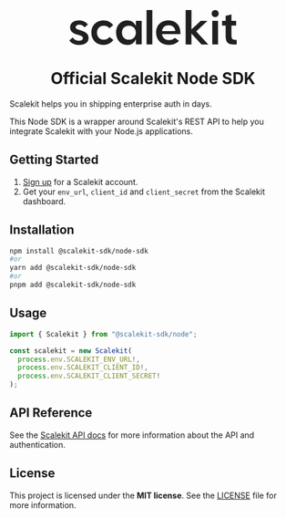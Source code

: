 <p align="center">
  <a href="https://scalekit.com" target="_blank" rel="noopener noreferrer">
    <picture>
      <img src="data:image/svg+xml,%3csvg%20width='78'%20height='17'%20viewBox='0%200%2078%2017'%20fill='none'%20xmlns='http://www.w3.org/2000/svg'%3e%3cpath%20d='M5.51283%209.57909C4.15822%209.14596%202.93087%208.93145%202.93087%208.06518C2.93087%207.07103%203.94067%206.79053%204.80269%206.83178C5.66471%206.85241%206.63345%207.28554%207.06036%208.10643L8.63252%206.7864C7.92238%205.553%206.22297%204.83936%204.43735%204.83936C2.15505%204.85998%200.348913%205.98614%200.348913%208.08168C0.348913%2010.3092%202.24125%2010.9775%203.87499%2011.5179C5.16802%2011.9304%206.32559%2012.2109%206.32559%2013.073C6.32559%2013.9352%205.50872%2014.3271%204.28137%2014.2858C3.16074%2014.2198%202.0237%2013.6588%201.61321%2012.7307L0%2014.1373C0.775818%2015.412%202.51628%2016.2782%204.58102%2016.2782C6.99058%2016.2989%208.96912%2015.2387%208.96912%2013.0772C8.96912%2010.8084%207.13835%2010.1154%205.50462%209.57496L5.51283%209.57909Z'%20fill='%23202020'/%3e%3cpath%20d='M16.1209%2013.8393C14.2491%2013.8599%2012.874%2012.544%2012.874%2010.5516C12.874%208.55918%2014.2491%207.2639%2016.1209%207.28865C17.1964%207.28865%2018.0994%207.72178%2018.6823%208.50143L20.4474%207.03289C19.413%205.67162%2017.9312%204.87134%2015.9731%204.85072C12.5292%204.83009%2010.2715%207.20615%2010.2715%2010.5145C10.2715%2013.8228%2012.5292%2016.2855%2015.9731%2016.2855C17.9517%2016.2855%2019.4582%2015.378%2020.5131%2013.9713L18.707%2012.5646C18.1487%2013.3855%2017.2005%2013.8393%2016.125%2013.8393H16.1209Z'%20fill='%23202020'/%3e%3cpath%20d='M31.0285%207.4615C30.3184%205.94759%2029.0294%204.84619%2027.0057%204.84619C23.9066%204.84619%2021.8008%207.20161%2021.8008%2010.5099C21.8008%2013.8183%2023.9107%2016.2809%2027.0057%2016.2809C29.0294%2016.2809%2030.3184%2015.1548%2031.0285%2013.5996V16.0211H33.7172V5.06069H31.0285V7.4615ZM27.7364%2013.8389C25.8851%2013.8389%2024.51%2012.5436%2024.51%2010.5512C24.51%208.55877%2025.8851%207.28824%2027.7364%207.28824C29.5877%207.28824%2031.008%208.54227%2031.008%2010.5512C31.008%2012.5601%2029.5877%2013.8389%2027.7364%2013.8389Z'%20fill='%23202020'/%3e%3cpath%20d='M38.6672%200H35.9785V16.0425H38.6672V0Z'%20fill='%23202020'/%3e%3cpath%20d='M46.1342%204.84619C42.5835%204.84619%2040.4531%207.20161%2040.4531%2010.5099C40.4531%2013.8183%2042.7354%2016.2809%2046.3929%2016.2809C48.3057%2016.2809%2050.0298%2015.5879%2051.1052%2014.3586L49.1472%2012.9314C48.5028%2013.5996%2047.5135%2014.0121%2046.3929%2013.9915C44.6072%2013.9915%2043.3594%2012.8654%2043.187%2011.2236H51.7702C52.0083%207.5275%2049.9189%204.84619%2046.1342%204.84619ZM43.187%209.81692C43.3799%208.17513%2044.48%207.11499%2046.2656%207.11499C48.0512%207.11499%2049.2129%208.15451%2049.4058%209.77567L43.187%209.81692Z'%20fill='%23202020'/%3e%3cpath%20d='M64.3536%205.06148H61.2545L56.9074%209.01744V0H54.2188V16.0425H56.9074V10.9851L61.5993%2016.0425H64.7847L59.1241%209.99097L64.3536%205.06148Z'%20fill='%23202020'/%3e%3cpath%20d='M66.6133%2016.0414H69.302V5.03564H66.6133V16.0414Z'%20fill='%23202020'/%3e%3cpath%20d='M75.5443%2011.9125V7.26358H77.7404V5.05665H75.5443V2.07422L72.8556%202.72185V5.05665H71.1973V7.26358H72.8556V12.3003C72.8556%2015.7613%2074.6618%2016.2769%2077.999%2016.017V13.9215C76.1929%2014.0494%2075.5484%2013.5956%2075.5484%2011.9125H75.5443Z'%20fill='%23202020'/%3e%3cpath%20d='M67.9605%203.30041C68.8674%203.30041%2069.6026%202.56158%2069.6026%201.6502C69.6026%200.738821%2068.8674%200%2067.9605%200C67.0536%200%2066.3184%200.738821%2066.3184%201.6502C66.3184%202.56158%2067.0536%203.30041%2067.9605%203.30041Z'%20fill='%23202020'/%3e%3c/svg%3e" height="64">
    </picture>
  </a>
  <br/>
</p>
<h1 align="center">
  Official Scalekit Node SDK
</h1>

Scalekit helps you in shipping enterprise auth in days.

This Node SDK is a wrapper around Scalekit's REST API to help you integrate Scalekit with your Node.js applications.

## Getting Started

1. [Sign up](https://scalekit.com) for a Scalekit account.
2. Get your ```env_url```, ```client_id``` and ```client_secret``` from the Scalekit dashboard.

## Installation

```sh
npm install @scalekit-sdk/node-sdk
#or
yarn add @scalekit-sdk/node-sdk
#or
pnpm add @scalekit-sdk/node-sdk
```

## Usage

```javascript
import { Scalekit } from "@scalekit-sdk/node";

const scalekit = new Scalekit(
  process.env.SCALEKIT_ENV_URL!,
  process.env.SCALEKIT_CLIENT_ID!,
  process.env.SCALEKIT_CLIENT_SECRET!
);
```

## API Reference
See the [Scalekit API docs](https://docs.scalekit.com) for more information about the API and authentication.

## License
This project is licensed under the **MIT license**.
See the [LICENSE](LICENSE) file for more information.